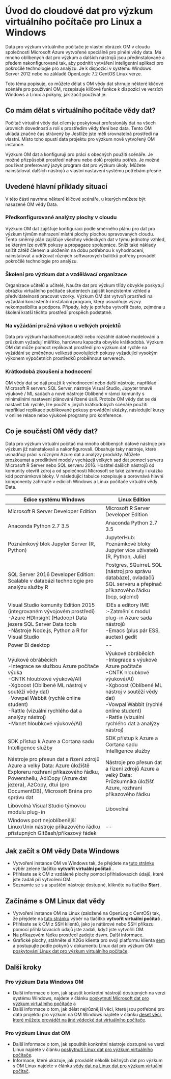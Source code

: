 <properties
    pageTitle="Co je dat pro výzkum virtuálního počítače? | Microsoft Azure"
    description="Zjistěte uvedené hlavní příklady situací, funkce a jak můžete začít s dat pro výzkum virtuálních počítačích, prostředí a jste připraveni na analýzy sady nástrojů."
    keywords="Nástroje pro výzkum dat, data pro výzkum virtuálního počítače, nástroje pro data science linux dat vědy"
    services="machine-learning"
    documentationCenter=""
    authors="bradsev"
    manager="jhubbard"
    editor="cgronlun"/>

<tags
    ms.service="machine-learning"
    ms.workload="data-services"
    ms.tgt_pltfrm="na"
    ms.devlang="na"
    ms.topic="article"
    ms.date="10/17/2016"
    ms.author="bradsev" />


# <a name="introduction-to-the-cloud-based-data-science-virtual-machine-for-linux-and-windows"></a>Úvod do cloudové dat pro výzkum virtuálního počítače pro Linux a Windows

Data pro výzkum virtuálního počítače je vlastní obrázek OM v cloudu společnosti Microsoft Azure vytvořené speciálně pro plnění vědy data. Má mnoho oblíbených dat pro výzkum a dalších nástrojů jsou předinstalované a předem nakonfigurované tak, aby podnítit vytváření inteligentní aplikací pro pokročilé technologie pro analýzu. Je k dispozici v systému Windows Server 2012 nebo na základě OpenLogic 7.2 CentOS Linux verze. 

Toto téma popisuje, co můžete dělat s OM vědy dat shrnuje některé klíčové scénáře pro používání OM, rozepisuje klíčové funkce k dispozici ve verzích Windows a Linux a pokyny, jak začít používat je.


## <a name="what-can-i-do-with-the-data-science-virtual-machine"></a>Co mám dělat s virtuálního počítače vědy dat?

Počítač virtuální vědy dat cílem je poskytovat profesionály dat na všech úrovních dovedností a rolí s prostředím vědy tření bez data. Tento OM ukládá značné čas strávený by Jestliže jste měli srovnatelná prostředí na vlastní. Místo toho spustí data projektu pro výzkum nově vytvořený OM instance. 

Výzkum OM dat a konfigurují pro práci s obecných použití scénáře. Je možné přizpůsobit prostředí nahoru nebo dolů projektu potřeb. Je možné používat preferovaný jazyk program dat pro výzkum úkoly. Můžete nainstalovat dalších nástrojů a vlastní nastavení systému potřebám přesné.
 
## <a name="key-scenarios"></a>Uvedené hlavní příklady situací
V této části navrhne některé klíčové scénáře, u kterých můžete být nasazené OM vědy Data.

### <a name="preconfigured-analytics-desktop-in-the-cloud"></a>Předkonfigurované analýzy plochy v cloudu

Výzkum OM dat zajišťuje konfiguraci podle směrného plánu pro dat pro výzkum týmům nahrazení místní plochy plochou spravovaných cloudu. Tento směrný plán zajišťuje všechny vědeckých dat v týmu jednotný vzhled, se kterým lze ověřit pokusy a propagace spolupráce. Sníží také náklady snížit zátěž členem a uložením na dobu potřebnou k vyhodnocení, nainstalovat a udržovat různých softwarových balíčků potřeby provádět pokročilé technologie pro analýzu.  

### <a name="data-science-training-and-education"></a>Školení pro výzkum dat a vzdělávací organizace

Organizace učitelů a učitelé, Naučte dat pro výzkum třídy obvykle poskytují obrázku virtuálního počítače studentech zajistit konzistentní vzhled a předvídatelností pracovat vzorky. Výzkum OM dat vytvoří prostředí na vyžádání konzistentní instalační program, který usnadňuje výzvy nekompatibilita a podpora. Případy, kdy je potřeba vytvořit často, zejména u školení kratší těchto prostředí prospěch podstatně.

### <a name="on-demand-elastic-capacity-for-large-scale-projects"></a>Na vyžádání pružná výkon u velkých projektů

Data pro výzkum hackathons/soutěží nebo rozsáhlé datové modelování a průzkum vyžadují měřítko, hardwaru kapacita obvykle krátkodobá. Výzkum OM dat může pomoct replikovat prostředí pro výzkum dat rychle na vyžádání se změněnou velikostí povolujících pokusy vyžadující vysokým výkonem výpočetních prostředků proběhnout serverech.

### <a name="short-term-experimentation-and-evaluation"></a>Krátkodobá zkoušení a hodnocení

OM vědy dat se dají použít k vyhodnocení nebo další nástroje, například Microsoft R serveru SQL Server, nástroje Visual Studio, Jupyter tmavě výukové / ML sadách a nové nástroje Oblíbené v rámci komunity s minimálními nastavení plánování řízené úsilí. Protože OM vědy dat se dá nastavit tak rychle, lze použít v jiných krátkodobých scénáře použití například replikace publikované pokusy provádění ukázky, následující kurzy v online relace nebo výukové programy pro konference.


## <a name="whats-included-in-the-data-science-vm"></a>Co je součástí OM vědy dat?

Data pro výzkum virtuální počítač má mnoho oblíbených datové nástroje pro výzkum již nainstalovali a nakonfigurovali. Obsahuje taky nástroje, které usnadňují práci s různými Azure dat a analýzy produkty. Můžete prozkoumat a prediktivní modely vycházejí velkých sad dat pomocí serveru Microsoft R Server nebo SQL serveru 2016. Hostitel dalších nástrojů od komunity otevřít zdroj a od společnosti Microsoft se také zahrnuty i ukázka kód poznámkové bloky. V následující tabulce rozepisuje a porovnává hlavní komponenty zahrnuté v edicích Windows a Linux počítače virtuální vědy Data.


|**Edice systému Windows** | **Linux Edition** |
|----------------|---------------|
|Microsoft R Server Developer Edition | Microsoft R Server Developer Edition |
|Anaconda Python 2.7 3.5 | Anaconda Python 2.7 3.5 |
|Poznámkový blok Jupyter Server (R, Python) | JupyterHub: Poznámkové bloky Jupyter více uživatelů (R, Python, Julie) |
|SQL Server 2016 Developer Edition: Scalable v databázi technologie pro analýzu služby R | Postgres, SQuirreL SQL (nástroj pro správu databáze), ovladačů SQL serveru a přepínač příkazového řádku (bcp, sqlcmd) |
|Visual Studio komunity Edition 2015 (integrovaném vývojovém prostředí) </br> -Azure HDInsight (Hadoop) Data jezera SQL Server Data tools </br> -Nástroje Node.js, Python a R for Visual Studio |IDEs a editory IME </br> :-Zatmění s modul plug-in Azure sada nástrojů </br> -Emacs (plus pár ESS, auctex) gedit |
|Power BI desktop | -- |
|Výukové obráběcích </br> -Integrace se službou Azure počítače výuka </br> -CNTK hloubkové výukové/AI) </br> -Xgboost (Oblíbené ML nástroj v soutěží vědy dat) </br> -Vowpal Wabbit (rychlé online student) </br> -Rattle (vizuální rychlého dat a analýzy nástroj) </br> -Mxnet hloubkové výukové/AI) | Výukové obráběcích </br> -Integrace s výukové Azure počítače </br> -CNTK hloubkové výukové/AI) </br> -Xgboost (Oblíbené ML nástroj v soutěží vědy dat) </br> -Vowpal Wabbit (rychlé online student) </br> -Rattle (vizuální rychlého dat a analýzy nástroj)  |
| SDK přístup k Azure a Cortana sadu Intelligence služby | SDK přístup k Azure a Cortana sadu Intelligence služby |
| Nástroje pro přesun dat a řízení zdrojů Azure a velký Data: Azure úložiště Exploreru rozhraní příkazového řádku, Powershellu, AdlCopy (Azure dat jezera), AzCopy, dtui (pro DocumentDB), Microsoft Brána pro správu dat | Nástroje pro přesun dat a řízení zdrojů Azure a velký Data: Průzkumníka úložišť Azure, rozhraní příkazového řádku |
| Libovolná Visual Studio týmovou modulu plug-in | Libovolná |
| Windows port nejoblíbenější Linux/Unix nástroje příkazového řádku přístupných GitBash/příkazový řádek | -- |



## <a name="how-to-get-started-with-the-windows-data-science-vm"></a>Jak začít s OM vědy Data Windows

- Vytvoření instance OM ve Windows tak, že přejdete na [tuto stránku](https://azure.microsoft.com/marketplace/partners/microsoft-ads/standard-data-science-vm/) výběr zelené tlačítko **vytvořit virtuální počítač** .
- Přihlaste se k OM z vzdálené plochy pomocí přihlašovacích údajů, které jste zadali při vytvoření OM.
- Seznamte se s a spuštění nástroje dostupné, klikněte na tlačítko **Start** .


## <a name="get-started-with-the-linux-data-science-vm"></a>Začínáme s OM Linux dat vědy

- Vytvoření instance OM na Linux (založené na OpenLogic CentOS) tak, že přejdete na [tuto stránku](https://azure.microsoft.com/marketplace/partners/microsoft-ads/linux-data-science-vm/) výběr na tlačítko **vytvořit virtuální počítač** .
- Přihlaste se k OM z SSH klientů, jako je nátěrové nebo SSH příkazu pomocí přihlašovacích údajů jste zadali, když jste vytvořili OM.
- Na příkazovém řádku prostředí zadejte dsvm. Další informace.
- Grafické plochy, stáhněte si X2Go klienta pro svoji platformu klienta [sem](http://wiki.x2go.org/doku.php/doc:installation:x2goclient) a postupujte podle pokynů v dokumentu Linux dat pro výzkum OM [poskytování Linux dat pro výzkum virtuálního počítače](machine-learning-data-science-linux-dsvm-intro.md#installing-and-configuring-x2go-client).


## <a name="next-steps"></a>Další kroky

### <a name="for-the-windows-data-science-vm"></a>Pro výzkum Data Windows OM

- Další informace o tom, jak spustit konkrétní nástrojů dostupných na verzi systému Windows, najdete v článku [poskytnutí Microsoft dat pro výzkum virtuálního počítače](machine-learning-data-science-provision-vm.md) a
-  Další informace o tom, jak dělat nejrůznější věci, které jsou potřebné pro data projektu pro výzkum na OM Windows najdete v článku [deset věcí, které můžete provádět na jiné vědecké dat virtuálního počítače](machine-learning-data-science-vm-do-ten-things.md).

### <a name="for-the-linux-data-science-vm"></a>Pro výzkum Linux dat OM

- Další informace o tom, jak spouštět konkrétní nástroje dostupné ve verzi Linux najdete v článku [poskytnutí Linux dat pro výzkum virtuálního počítače](machine-learning-data-science-linux-dsvm-intro.md).
- Informace, které ukazuje, jak provádět několik běžných dat pro výzkum s OM Linux najdete v článku [vědy dat na Linux dat pro výzkum virtuální počítač](machine-learning-data-science-linux-dsvm-walkthrough.md).
